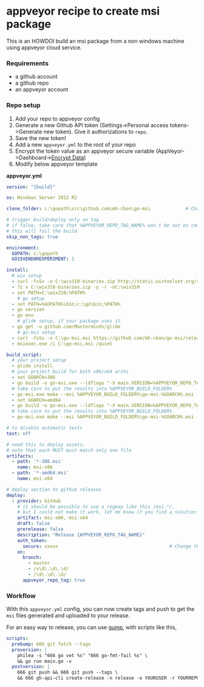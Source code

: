 # appveyor recipe to create msi package

This is an HOWDOI build an msi package from a non windows machine using appveyor cloud service.


### Requirements

- a github account
- a github repo
- an appveyor account


### Repo setup

1. Add your repo to appveyor config
2. Generate a new Github API token (Settings->Personal access tokens->Generate new token). Give it authorizations to `repo`.
3. Save the new token!
3. Add a new `appveyor.yml` to the root of your repo
4. Encrypt the token value as an appveyor secure variable (AppVeyor->Dashboard->[Encrypt Data](https://ci.appveyor.com/tools/encrypt))
5. Modify below appveyor template

__appveyor.yml__

```yml
version: "{build}"

os: Windows Server 2012 R2

clone_folder: c:\gopath\src\github.com\mh-cbon\go-msi             # Change this

# trigger build/deploy only on tag
# if false, take care that %APPVEYOR_REPO_TAG_NAME% won t be set on commit
# this will fail the build
skip_non_tags: true

environment:
  GOPATH: c:\gopath
  GO15VENDOREXPERIMENT: 1

install:
  # wix setup
  - curl -fsSv -o C:\wix310-binaries.zip http://static.wixtoolset.org/releases/v3.10.3.3007/wix310-binaries.zip
  - 7z x C:\wix310-binaries.zip -y -r -oC:\wix310
  - set PATH=C:\wix310;%PATH%
    # go setup
  - set PATH=%GOPATH%\bin;c:\go\bin;%PATH%
  - go version
  - go env
    # glide setup, if your package uses it
  - go get -u github.com/Masterminds/glide
    # go-msi setup
  - curl -fsSv -o C:\go-msi.msi https://github.com/mh-cbon/go-msi/releases/download/0.0.22/go-msi-amd64.msi
  - msiexec.exe /i C:\go-msi.msi /quiet

build_script:
  # your project setup
  - glide install
  # your project build for both x86/x64 archs
  - set GOARCH=386
  - go build -o go-msi.exe --ldflags "-X main.VERSION=%APPVEYOR_REPO_TAG_NAME%" main.go             # Change this
  # take care to put the results into %APPVEYOR_BUILD_FOLDER%
  - go-msi.exe make --msi %APPVEYOR_BUILD_FOLDER%\go-msi-%GOARCH%.msi --version %APPVEYOR_REPO_TAG_NAME% --arch %GOARCH%        # Change this
  - set GOARCH=amd64
  - go build -o go-msi.exe --ldflags "-X main.VERSION=%APPVEYOR_REPO_TAG_NAME%" main.go             # Change this
  # take care to put the results into %APPVEYOR_BUILD_FOLDER%
  - go-msi.exe make --msi %APPVEYOR_BUILD_FOLDER%\go-msi-%GOARCH%.msi --version %APPVEYOR_REPO_TAG_NAME% --arch %GOARCH%         # Change this

# to disable automatic tests
test: off

# need this to deploy assets,
# note that each MUST must match only one file
artifacts:
  - path: '*-386.msi'
    name: msi-x86
  - path: '*-amd64.msi'
    name: msi-x64

# deploy section to github releases
deploy:
  - provider: GitHub
    # it should be possible to use a regexp like this /msi.*/,
    # but I could not make it work, let me know if you find a solution
    artifact: msi-x86, msi-x64
    draft: false
    prerelease: false
    description: "Release {APPVEYOR_REPO_TAG_NAME}"
    auth_token:
      secure: xxxxx                                         # Change this to your encrypted token value
    on:
      branch:
        - master
        - /v\d\.\d\.\d/
        - /\d\.\d\.\d/
      appveyor_repo_tag: true
```

### Workflow

With this `appveyor.yml` config, you can now create tags and push to get the `msi` files generated and uploaded to your release.

For an easy way to release, you can use [gump](https://github.com/mh-cbon/gump), with scripts like this,

```yml
scripts:
  prebump: 666 git fetch --tags
  preversion: |
    philea -s "666 go vet %s" "666 go-fmt-fail %s" \
    && go run main.go -v
  postversion: |
    666 git push && 666 git push --tags \
    && 666 gh-api-cli create-release -n release -o YOURUSER -r YOURREPO --ver !newversion!
```
